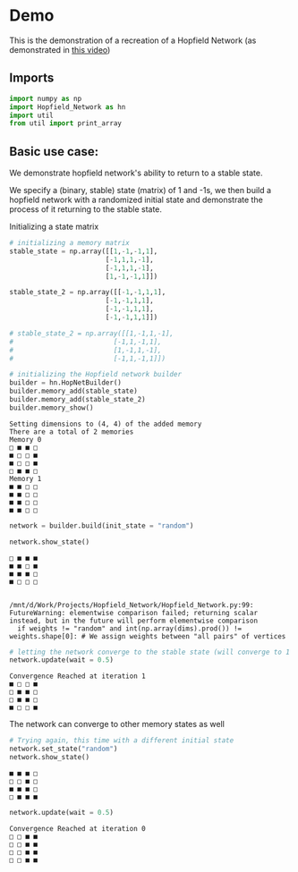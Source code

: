 # Demo

This is the demonstration of a recreation of a Hopfield Network (as demonstrated in [this video](https://www.youtube.com/watch?v=piF6D6CQxUw))

## Imports


```python
import numpy as np
import Hopfield_Network as hn
import util
from util import print_array
```

## Basic use case:

We demonstrate hopfield network's ability to return to a stable state.

We specify a (binary, stable) state (matrix) of 1 and -1s, we then build a hopfield network with a randomized initial state and demonstrate the process of it returning to the stable state.

Initializing a state matrix


```python
# initializing a memory matrix
stable_state = np.array([[1,-1,-1,1],
                        [-1,1,1,-1],
                        [-1,1,1,-1],
                        [1,-1,-1,1]])

stable_state_2 = np.array([[-1,-1,1,1],
                        [-1,-1,1,1],
                        [-1,-1,1,1],
                        [-1,-1,1,1]])

# stable_state_2 = np.array([[1,-1,1,-1],
#                         [-1,1,-1,1],
#                         [1,-1,1,-1],
#                         [-1,1,-1,1]])

# initializing the Hopfield network builder
builder = hn.HopNetBuilder()
builder.memory_add(stable_state)
builder.memory_add(stable_state_2)
builder.memory_show()
```

    Setting dimensions to (4, 4) of the added memory
    There are a total of 2 memories
    Memory 0
    □ ■ ■ □
    ■ □ □ ■
    ■ □ □ ■
    □ ■ ■ □
    Memory 1
    ■ ■ □ □
    ■ ■ □ □
    ■ ■ □ □
    ■ ■ □ □



```python
network = builder.build(init_state = "random")

network.show_state()
```

    □ ■ ■ ■
    ■ ■ □ ■
    ■ ■ ■ □
    ■ □ □ □


    /mnt/d/Work/Projects/Hopfield_Network/Hopfield_Network.py:99: FutureWarning: elementwise comparison failed; returning scalar instead, but in the future will perform elementwise comparison
      if weights != "random" and int(np.array(dims).prod()) != weights.shape[0]: # We assign weights between "all pairs" of vertices



```python
# letting the network converge to the stable state (will converge to 1 of 2 states)
network.update(wait = 0.5)
```

    Convergence Reached at iteration 1
    ■ □ □ ■
    □ ■ ■ □
    □ ■ ■ □
    ■ □ □ ■


The network can converge to other memory states as well

```python
# Trying again, this time with a different initial state
network.set_state("random")
network.show_state()

```

    ■ ■ ■ □
    □ □ ■ □
    ■ ■ ■ □
    □ ■ ■ ■



```python
network.update(wait = 0.5)
```

    Convergence Reached at iteration 0
    □ □ ■ ■
    □ □ ■ ■
    □ □ ■ ■
    □ □ ■ ■

